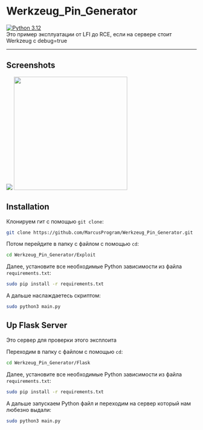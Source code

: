 # Werkzeug_Pin_Generator
[![Python 3.12](https://img.shields.io/badge/Python-3.9%20%7C%203.10%20%7C%203.11%20%7C%203.12-blue)](https://www.python.org/)<br>
Это пример эксплуатации от LFI до RCE, если на сервере стоит Werkzeug c debug=true
___

## Screenshots
<img src='https://github.com/MarcusProgram/'/>
<img src='https://github.com/MarcusProgram/' widht="200px" height="300px"/>

## Installation

Клонируем гит с помощью `git clone`:
```bash
git clone https://github.com/MarcusProgram/Werkzeug_Pin_Generator.git
```

Потом перейдите в папку с файлом с помощью `cd`:
```bash
cd Werkzeug_Pin_Generator/Exploit
```

Далее, установите все необходимые Python зависимости из файла `requirements.txt`:

```bash
sudo pip install -r requirements.txt
```

А дальше наслаждаетесь скриптом:

```bash
sudo python3 main.py
```

## Up Flask Server
Это сервер для проверки этого эксплоита

Переходим в папку с файлом с помощью `cd`:
```bash
cd Werkzeug_Pin_Generator/Flask
```

Далее, установите все необходимые Python зависимости из файла `requirements.txt`:

```bash
sudo pip install -r requirements.txt
```

А дальше запускаем Python файл и переходим на сервер который нам любезно выдали:

```bash
sudo python3 main.py
```
